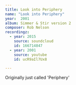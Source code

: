```yaml
---
title: Look into Periphery
name: "Look into Periphery"
year:  2001
album: Simmer & Stir version 2
composer: Rob Nelson
recordingz:
  - year: 2015
    source: soundcloud
    id: 166714847
  - year: 2001
    source: youtube
    id: ucR9aIl7Ux8
 
---
```


Originally just called 'Periphery'
